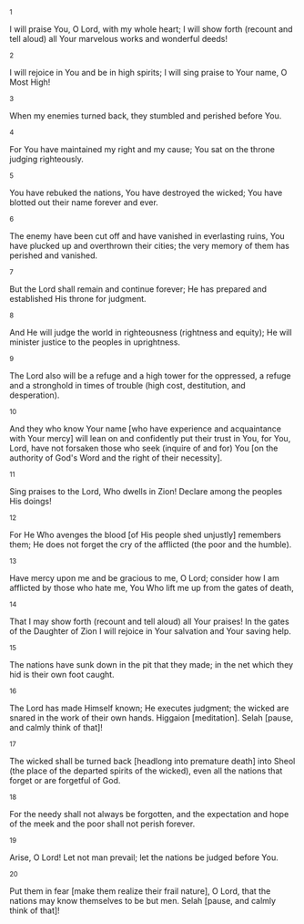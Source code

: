 <sup>1</sup> 

I will praise You, O Lord, with my whole heart; I will show forth (recount and tell aloud) all Your marvelous works and wonderful deeds! 

<sup>2</sup> 

I will rejoice in You and be in high spirits; I will sing praise to Your name, O Most High! 

<sup>3</sup> 

When my enemies turned back, they stumbled and perished before You. 

<sup>4</sup> 

For You have maintained my right and my cause; You sat on the throne judging righteously. 

<sup>5</sup> 

You have rebuked the nations, You have destroyed the wicked; You have blotted out their name forever and ever. 

<sup>6</sup> 

The enemy have been cut off and have vanished in everlasting ruins, You have plucked up and overthrown their cities; the very memory of them has perished and vanished. 

<sup>7</sup> 

But the Lord shall remain and continue forever; He has prepared and established His throne for judgment. 

<sup>8</sup> 

And He will judge the world in righteousness (rightness and equity); He will minister justice to the peoples in uprightness. 

<sup>9</sup> 

The Lord also will be a refuge and a high tower for the oppressed, a refuge and a stronghold in times of trouble (high cost, destitution, and desperation). 

<sup>10</sup> 

And they who know Your name [who have experience and acquaintance with Your mercy] will lean on and confidently put their trust in You, for You, Lord, have not forsaken those who seek (inquire of and for) You [on the authority of God's Word and the right of their necessity]. 

<sup>11</sup> 

Sing praises to the Lord, Who dwells in Zion! Declare among the peoples His doings! 

<sup>12</sup> 

For He Who avenges the blood [of His people shed unjustly] remembers them; He does not forget the cry of the afflicted (the poor and the humble). 

<sup>13</sup> 

Have mercy upon me and be gracious to me, O Lord; consider how I am afflicted by those who hate me, You Who lift me up from the gates of death, 

<sup>14</sup> 

That I may show forth (recount and tell aloud) all Your praises! In the gates of the Daughter of Zion I will rejoice in Your salvation and Your saving help. 

<sup>15</sup> 

The nations have sunk down in the pit that they made; in the net which they hid is their own foot caught. 

<sup>16</sup> 

The Lord has made Himself known; He executes judgment; the wicked are snared in the work of their own hands. Higgaion [meditation]. Selah [pause, and calmly think of that]! 

<sup>17</sup> 

The wicked shall be turned back [headlong into premature death] into Sheol (the place of the departed spirits of the wicked), even all the nations that forget or are forgetful of God. 

<sup>18</sup> 

For the needy shall not always be forgotten, and the expectation and hope of the meek and the poor shall not perish forever. 

<sup>19</sup> 

Arise, O Lord! Let not man prevail; let the nations be judged before You. 

<sup>20</sup> 

Put them in fear [make them realize their frail nature], O Lord, that the nations may know themselves to be but men. Selah [pause, and calmly think of that]!